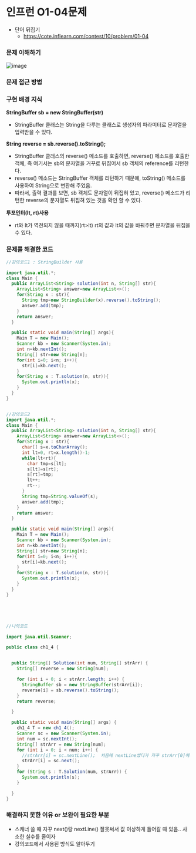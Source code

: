 # 인프런 O1-04문제
- 단어 뒤집기
    - https://cote.inflearn.com/contest/10/problem/01-04

### 문제 이해하기
![image](https://user-images.githubusercontent.com/90403366/194580745-5b09e8bc-56b5-462b-a15d-89fbda2aa0fd.png)

### 문제 접근 방법

### 구현 배경 지식
**StringBuffer sb = new StringBuffer(str)**
- StringBuffer 클래스는 String을 다루는 클래스로 생성자의 파라미터로 문자열을 입력받을 수 있다.

**String reverse = sb.reverse().toString();**
- StringBuffer 클래스의 reverse() 메소드를 호출하면, reverse() 메소드를 호출한 객체, 즉 여기서는 sb의 문자열을 거꾸로 뒤집어서 sb 객체의 reference를 리턴한다.
- reverse() 메소드는 StringBuffer 객체를 리턴하기 때문에, toString() 메소드를 사용하여 String으로 변환해 주었음.
- 따라서, 출력 결과를 보면, sb 객체도 문자열이 뒤집혀 있고, reverse() 메소드가 리턴한 reverse의 문자열도 뒤집혀 있는 것을 확인 할 수 있다.

**투포인터(lt, rt)사용**
- rt와 lt가 역전되지 않을 때까지(rt>lt) rt의 값과 lt의 값을 바꿔주면 문자열을 뒤집을 수 있다.


### 문제를 해결한 코드
```java
//강의코드1 : StringBuilder 사용

import java.util.*;
class Main {
  public ArrayList<String> solution(int n, String[] str){
    ArrayList<String> answer=new ArrayList<>();
    for(String x : str){
      String tmp=new StringBuilder(x).reverse().toString();
      answer.add(tmp);
    }
    return answer;
  }

  public static void main(String[] args){
    Main T = new Main();
    Scanner kb = new Scanner(System.in);
    int n=kb.nextInt();
    String[] str=new String[n];
    for(int i=0; i<n; i++){
      str[i]=kb.next();
    }
    for(String x : T.solution(n, str)){
      System.out.println(x);
    }
  }
}


//강의코드2
import java.util.*;
class Main {
  public ArrayList<String> solution(int n, String[] str){
    ArrayList<String> answer=new ArrayList<>();
    for(String x : str){
      char[] s=x.toCharArray();
      int lt=0, rt=x.length()-1;
      while(lt<rt){
        char tmp=s[lt];
        s[lt]=s[rt];
        s[rt]=tmp;
        lt++;
        rt--;
      }
      String tmp=String.valueOf(s);
      answer.add(tmp);
    }
    return answer;
  }

  public static void main(String[] args){
    Main T = new Main();
    Scanner kb = new Scanner(System.in);
    int n=kb.nextInt();
    String[] str=new String[n];
    for(int i=0; i<n; i++){
      str[i]=kb.next();
    }
    for(String x : T.solution(n, str)){
      System.out.println(x);
    }
  }
}





//나의코드

import java.util.Scanner;

public class ch1_4 {


  public String[] Solution(int num, String[] strArr) {
    String[] reverse = new String[num];

    for (int i = 0; i < strArr.length; i++) {
      StringBuffer sb = new StringBuffer(strArr[i]);
      reverse[i] = sb.reverse().toString();
    }
    return reverse;

  }

  public static void main(String[] args) {
    ch1_4 T = new ch1_4();
    Scanner sc = new Scanner(System.in);
    int num = sc.nextInt();
    String[] strArr = new String[num];
    for (int i = 0; i < num; i++) {
      //strArr[i] = sc.nextLine();  처음에 nextLine썼다가 자꾸 strArr[0]에 공백처리돼서 next로 바꾸니까 값 잘들어감..
      strArr[i] = sc.next();
    }
    for (String s : T.Solution(num, strArr)) {
      System.out.println(s);
    }

  }
}

```

### 해결하지 못한 이유 or 보완이 필요한 부분
- 스캐너 쓸 때 자꾸 next()랑 nextLine() 잘못써서 값 이상하게 들어갈 때 있음.. 사소한 실수를 줄이자
- 강의코드에서 사용된 방식도 알아두기
